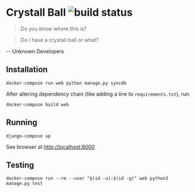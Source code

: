 # Crystall Ball ![build status](https://circleci.com/gh/Almad/crystal-ball.svg?style=shield&circle-token=29702d6a0400c8207e970c20b5fb78510a039e74)

> Do you know where this is?

> Do I have a crystall ball or what?

-- Unknown Developers

## Installation

`docker-compose run web python manage.py syncdb`

After altering dependency chain (like adding a line to `requirements.txt`), run 

`docker-compose build web`


## Running

`django-compose up`

See browser at [http://localhost:8000](http://localhost:8000)

## Testing

`docker-compose run --rm --user "$(id -u):$(id -g)" web python3 manage.py test`

